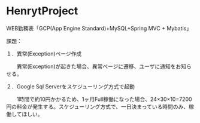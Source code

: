 # HenrytProject
WEB勤務表「GCP(App Engine Standard)+MySQL+Spring MVC + Mybatis」

課題：

１．異常(Exception)ページ作成

　　異常(Exception)が起きた場合、異常ページに遷移、ユーザに通知をお知らせる。
    
２．Google Sql Serverをスケジューリング方式で起動

　　1時間で約10円かかるため、1ヶ月Full稼働になった場合、24×30×10=7200円の料金が発生する。スケジューリング方式で、一日決まっている時間のみ、稼働してほしい。
　
